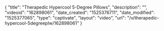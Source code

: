 {
    "title": "Therapedic Hypercool 5-Degree Pillows",
    "description": "",
    "videoid": "162898061",
    "date_created": "1525376711",
    "date_modified": "1525377065",
    "type": "captivate",
    "layout": "video",
    "url": "\/v\/therapedic-hypercool-5degreeplw\/162898061"
}